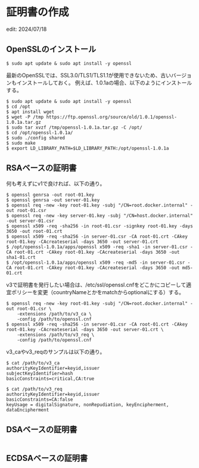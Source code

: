 # 証明書の作成
edit: 2024/07/18

## OpenSSLのインストール
```
$ sudo apt update & sudo apt install -y openssl
```

最新のOpenSSLでは、SSL3.0/TLS1/TLS1.1が使用できないため、古いバージョンもインストールしておく。
例えば、1.0.1aの場合、以下のようにインストールする。
```
$ sudo apt update & sudo apt install -y openssl
$ cd /opt
$ apt install wget
$ wget -P /tmp https://ftp.openssl.org/source/old/1.0.1/openssl-1.0.1a.tar.gz
$ sudo tar xvzf /tmp/openssl-1.0.1a.tar.gz -C /opt/
$ cd /opt/openssl-1.0.1a/
$ sudo ./config shared
$ sudo make
$ export LD_LIBRARY_PATH=$LD_LIBRARY_PATH:/opt/openssl-1.0.1a
```

## RSAベースの証明書
何も考えずにv1で良ければ、以下の通り。
```
$ openssl genrsa -out root-01.key
$ openssl genrsa -out server-01.key
$ openssl req -new -key root-01.key -subj "/CN=root.docker.internal" -out root-01.csr
$ openssl req -new -key server-01.key -subj "/CN=host.docker.internal" -out server-01.csr
$ openssl x509 -req -sha256 -in root-01.csr -signkey root-01.key -days 3650 -out root-01.crt
$ openssl x509 -req -sha256 -in server-01.csr -CA root-01.crt -CAkey root-01.key -CAcreateserial -days 3650 -out server-01.crt
$ /opt/openssl-1.0.1a/apps/openssl x509 -req -sha1 -in server-01.csr -CA root-01.crt -CAkey root-01.key -CAcreateserial -days 3650 -out sha1-01.crt
$ /opt/openssl-1.0.1a/apps/openssl x509 -req -md5 -in server-01.csr -CA root-01.crt -CAkey root-01.key -CAcreateserial -days 3650 -out md5-01.crt
```

v3で証明書を発行したい場合は、/etc/ssl/openssl.cnfをどこかにコピーして適宜ポリシーを変更（countryNameとかをmatchからoptionalにする）する。
```
$ openssl req -new -key root-01.key -subj "/CN=root.docker.internal" -out root-01.csr \
    -extensions /path/to/v3_ca \
    -config /path/to/openssl.cnf
$ openssl x509 -req -sha256 -in server-01.csr -CA root-01.crt -CAkey root-01.key -CAcreateserial -days 3650 -out server-01.crt \
    -extensions /path/to/v3_req \
    -config /path/to/openssl.cnf
```

v3_caやv3_reqのサンプルは以下の通り。
```
$ cat /path/to/v3_ca
authorityKeyIdentifier=keyid,issuer
subjectKeyIdentifier=hash
basicConstraints=critical,CA:true

$ cat /path/to/v3_req
authorityKeyIdentifier=keyid,issuer
basicConstraints=CA:false
keyUsage = digitalSignature, nonRepudiation, keyEncipherment, dataEncipherment
```

## DSAベースの証明書
```
```

## ECDSAベースの証明書
```
```
